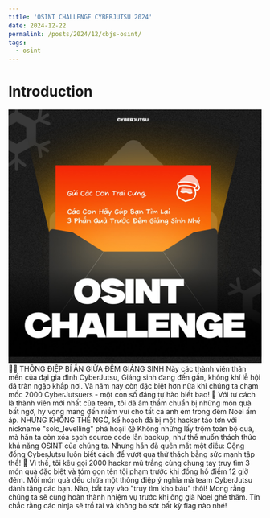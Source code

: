 ```yaml
---
title: 'OSINT CHALLENGE CYBERJUTSU 2024'
date: 2024-12-22
permalink: /posts/2024/12/cbjs-osint/
tags:
  - osint
---
```


Introduction
=====
<div style="text-align: center; size:50px">
  <img src="/images/cbjs-osint/intro.png" alt="" />
</div>
🎄🎅 THÔNG ĐIỆP BÍ ẨN GIỮA ĐÊM GIÁNG SINH
Này các thành viên thân mến của đại gia đình CyberJutsu,
Giáng sinh đang đến gần, không khí lễ hội đã tràn ngập khắp nơi. Và năm nay còn đặc biệt hơn nữa khi chúng ta chạm mốc 2000 CyberJutsuers - một con số đáng tự hào biết bao! 🥳
Với tư cách là thành viên mới nhất của team, tôi đã âm thầm chuẩn bị những món quà bất ngờ, hy vọng mang đến niềm vui cho tất cả anh em trong đêm Noel ấm áp. 
NHƯNG KHÔNG THỂ NGỜ, kế hoạch đã bị một hacker táo tợn với nickname "solo_levelling" phá hoại! 😱
Không những lấy trộm toàn bộ quà, mà hắn ta còn xóa sạch source code lẫn backup, như thể muốn thách thức khả năng OSINT của chúng ta. Nhưng hắn đã quên mất một điều: Cộng đồng CyberJutsu luôn biết cách để vượt qua thử thách bằng sức mạnh tập thể! 💪
Vì thế, tôi kêu gọi 2000 hacker mũ trắng cùng chung tay truy tìm 3 món quà đặc biệt và tóm gọn tên tội phạm trước khi đồng hồ điểm 12 giờ đêm. Mỗi món quà đều chứa một thông điệp ý nghĩa mà team CyberJutsu dành tặng các bạn.
Nào, bắt tay vào "truy tìm kho báu" thôi! Mong rằng chúng ta sẽ cùng hoàn thành nhiệm vụ trước khi ông già Noel ghé thăm. Tin chắc rằng các ninja sẽ trổ tài và không bỏ sót bất kỳ flag nào nhé!
